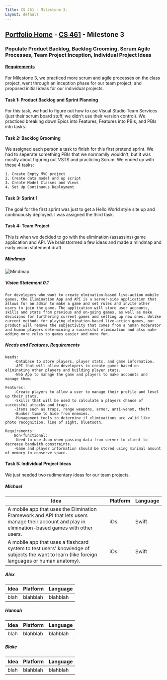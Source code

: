 ```yaml
---
Title: CS 461 - Milestone 3.
Layout: default
---
```

## [Portfolio Home](https://mgeorgebrown89.github.io/CS-Portfolio) - [CS 461](https://mgeorgebrown89.github.io/CS-Portfolio/CS-461) - Milestone 3
### Populate Product Backlog, Backlog Grooming, Scrum Agile Processes, Team Project Inception, Individual Project Ideas
#### [Requirements](http://www.wou.edu/~morses/classes/cs46x/assignments/t2/M3.html)

For Milestone 3, we practiced more scrum and agile processes on the class project, went through an inception phase for our team project, and proposed initial ideas for our individual projects.

#### Task 1: Product Backlog and Sprint Planning

For this task, we had to figure out how to use Visual Studio Team Services (just their scrum board stuff, we didn't use their version control). We practiced breaking down Epics into Features, Features into PBIs, and PBIs into tasks. 

#### Task 2: Backlog Grooming

We assigned each person a task to finish for this first pretend sprint. We had to seperate something PBIs that we normamlly wouldn't, but it was mostly about figuring out VSTS and practicing Scrum. We ended up with these 4 tasks:

    1. Create Empty MVC project
    2. Create data model and up script
    3. Create Model Classes and Views
    4. Set Up Continuous Deployment

#### Task 3: Sprint 1

The goal for the first sprint was just to get a Hello World style site up and continuously deployed. I was assigned the third task.

#### Task 4: Team Project

This is when we decided to go with the elimination (assassins) game application and API. We brainstormed a few ideas and made a mindmap and early vision statement draft. 

##### Mindmap

![Mindmap](https://mgeorgebrown89.github.io/CS-Portfolio/CS-461/milestone3/mindmap.png)

##### Vision Statement 0.1

```
For developers who want to create elmination-based live-action mobile games, the Elimination App and API is a server-side application that allows for an admin to make a game and set rules and invite other users to join the game. The application will store user accounts, skills and stats from previous and on-going games, as well as make decisions for furthering current games and setting up new ones. Unlike current methods for playing elmination-based live-action games, our product will remove the subjectivity that comes from a human moderator and human players determining a successful elimination and also make adding more rules to games easier and more fun.
```

##### Needs and Features, Requirements

```
Needs:
    -Database to store players, player stats, and game information.
    -API that will allow developers to create games based on eliminating other players and building player stats.
    -Web App to manage the game and players to make accounts and manage them.
    
Features:
    -Create players to allow a user to manage their profile and level up their stats.
    -Skills that will be used to calculate a players chance of successful attacks and traps.
    -Items such as traps, range weapons, armor, anti-venom, theft
    -Bunker time to hide from enemies. 
    -Management tools to determine if eliminations are valid like photo recognition, line of sight, bluetooth.

Requirements:
    Non-functional:
    -Need to use Json when passing data from server to client to decrease bandwith constraints.
    -Game and player information should be stored using minimal amount of memory to conserve space.
```

#### Task 5: Individual Project Ideas

We just needed two rudimentary ideas for our team projects. 

##### Michael

| Idea | Platform | Language |
| ---- | -------- | -------- |
| A mobile app that uses the Elimination Framework and API that lets users manage their account and play in elimination-based games with other users.  | iOs | Swift |
| A mobile app that uses a flashcard system to test users' knowledge of subjects the want to learn (like foreign languages or human anatomy). | iOs | Swift |

##### Alex

| Idea | Platform | Language |
| ---- | -------- | -------- |
| blah | blahblah | blahblah |

##### Hannah

| Idea | Platform | Language |
| ---- | -------- | -------- |
| blah | blahblah | blahblah |

##### Blake

| Idea | Platform | Language |
| ---- | -------- | -------- |
| blah | blahblah | blahblah |